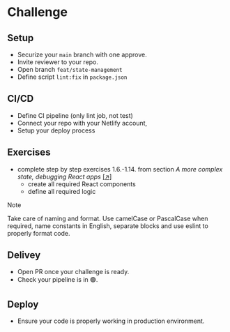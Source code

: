 # Challenge

## Setup

- Securize your `main` branch with one approve.
- Invite reviewer to your repo.
- Open branch `feat/state-management`
- Define script `lint:fix` in `package.json`

## CI/CD

- Define CI pipeline (only lint job, not test)
- Connect your repo with your Netlify account,
- Setup your deploy process

## Exercises

- complete step by step exercises 1.6.-1.14. from section _A more complex state, debugging React apps_ [ [↗] ](https://fullstackopen.com/en/part1/a_more_complex_state_debugging_react_apps#exercises-1-6-1-14)
  - create all required React components
  - define all required logic

> [!NOTE]
> Take care of naming and format. Use camelCase or PascalCase when required, name constants in English, separate blocks and use eslint to properly format code.

## Delivey

- Open PR once your challenge is ready.
- Check your pipeline is in 🟢.

## Deploy

- Ensure your code is properly working in production environment.
